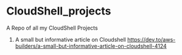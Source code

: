 # CloudShell_projects
A Repo of all my CloudShell Projects

1. A small but informative article on Cloudshell https://dev.to/aws-builders/a-small-but-informative-article-on-cloudshell-4124
